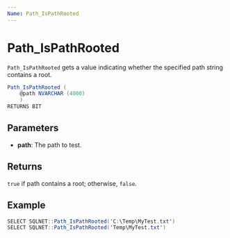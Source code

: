 ```yaml
---
Name: Path_IsPathRooted
---
```


# Path_IsPathRooted

`Path_IsPathRooted` gets a value indicating whether the specified path string contains a root.

```csharp
Path_IsPathRooted (
	@path NVARCHAR (4000)
	)
RETURNS BIT
```

## Parameters

  - **path**: The path to test.

## Returns

`true` if path contains a root; otherwise, `false`.

## Example

```csharp
SELECT SQLNET::Path_IsPathRooted('C:\Temp\MyTest.txt')
SELECT SQLNET::Path_IsPathRooted('Temp\MyTest.txt')
```
